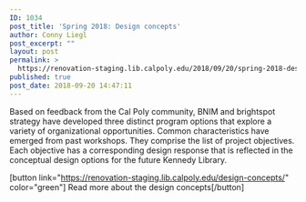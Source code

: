 ```yaml
---
ID: 1034
post_title: 'Spring 2018: Design concepts'
author: Conny Liegl
post_excerpt: ""
layout: post
permalink: >
  https://renovation-staging.lib.calpoly.edu/2018/09/20/spring-2018-design-concepts/
published: true
post_date: 2018-09-20 14:47:11
---
```

Based on feedback from the Cal Poly community, BNIM and brightspot strategy have developed three distinct program options that explore a variety of organizational opportunities. Common characteristics have emerged from past workshops. They comprise the list of project objectives. Each objective has a corresponding design response that is reflected in the conceptual design options for the future Kennedy Library.

[button link="https://renovation-staging.lib.calpoly.edu/design-concepts/" color="green"] Read more about the design concepts[/button]